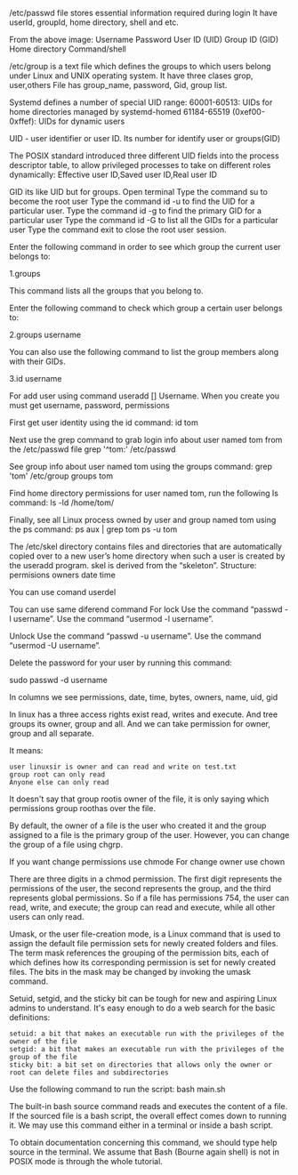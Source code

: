 /etc/passwd file stores essential information required during login
It have userId, groupId, home directory, shell and etc.

From the above image:
    Username
    Password
    User ID (UID)
    Group ID (GID)
    Home directory
    Command/shell


 /etc/group is a text file which defines the groups to which users belong under Linux and UNIX operating system. It have three clases grop, user,others
File has group_name, password, Gid, group list. 

Systemd defines a number of special UID range:
    60001-60513: UIDs for home directories managed by systemd-homed
    61184-65519 (0xef00-0xffef): UIDs for dynamic users

UID - user identifier or user ID. Its number for identify user or groups(GID)

The POSIX standard introduced three different UID fields into the process descriptor table, to allow privileged processes to take on different roles dynamically: Effective user ID,Saved user ID,Real user ID

GID its like UID but for groups.
Open terminal
Type the command su to become the root user
Type the command id -u to find the UID for a particular user.
Type the command id -g to find the primary GID for a particular user
Type the command id -G to list all the GIDs for a particular user
Type the command exit to close the root user session.

Enter the following command in order to see which group the current user belongs to:

1.groups

This command lists all the groups that you belong to.

Enter the following command to check which group a certain user belongs to:

2.groups username

You can also use the following command to list the group members along with their GIDs.

3.id username

For add user using command useradd [] Username.
When you create you must get username, password, permissions

First get user identity using the id command:
id tom

Next use the grep command to grab login info about user named tom from the /etc/passwd file
grep '^tom:' /etc/passwd

See group info about user named tom using the groups command:
grep 'tom' /etc/group
groups tom

Find home directory permissions for user named tom, run the following ls command:
ls -ld /home/tom/

Finally, see all Linux process owned by user and group named tom using the ps command:
ps aux | grep tom
ps -u tom

The /etc/skel directory contains files and directories that are automatically copied over to a new user’s home directory when such a user is created by the useradd program. skel is derived from the “skeleton”.
Structure:
permisions 
owners
date
time

You can use comand userdel

Tou can use same diferend command
 For lock
Use the command “passwd -l username”.
Use the command “usermod -l username”.

Unlock
Use the command “passwd -u username”.
Use the command “usermod -U username”.

Delete the password for your user by running this command:

sudo passwd -d username

In columns we see permissions, date, time,  bytes, owners, name, uid, gid

In linux has a three  access rights exist read, writes and execute. And tree groups its owner, group and all. And we can take permission for owner, group and all separate.

It means:

    user linuxsir is owner and can read and write on test.txt
    group root can only read
    Anyone else can only read

It doesn't say that group rootis owner of the file, it is only saying which permissions group roothas over the file.

By default, the owner of a file is the user who created it and the group assigned to a file is the primary group of the user. However, you can change the group of a file using chgrp.

 If you want change permissions use chmode
For change owner use chown

There are three digits in a chmod permission. The first digit represents the permissions of the user, the second represents the group, and the third represents global permissions. So if a file has permissions 754, the user can read, write, and execute; the group can read and execute, while all other users can only read.

Umask, or the user file-creation mode, is a Linux command that is used to assign the default file permission sets for newly created folders and files. The term mask references the grouping of the permission bits, each of which defines how its corresponding permission is set for newly created files. The bits in the mask may be changed by invoking the umask command.

Setuid, setgid, and the sticky bit can be tough for new and aspiring Linux admins to understand. It's easy enough to do a web search for the basic definitions:

    setuid: a bit that makes an executable run with the privileges of the owner of the file
    setgid: a bit that makes an executable run with the privileges of the group of the file
    sticky bit: a bit set on directories that allows only the owner or root can delete files and subdirectories

Use the following command to run the script:
bash main.sh

The built-in bash source command reads and executes the content of a file. If the sourced file is a bash script, the overall effect comes down to running it. We may use this command either in a terminal or inside a bash script.

To obtain documentation concerning this command, we should type help source in the terminal. We assume that Bash (Bourne again shell) is not in POSIX mode is through the whole tutorial.

